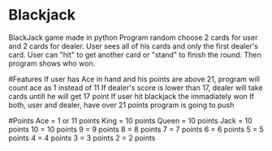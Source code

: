 # Blackjack
BlackJack game made in python
Program random choose 2 cards for user and 2 cards for dealer. User sees all of his cards and only the first dealer's card. User can "hit" to get another card or "stand" to finish the round. Then program shows who won.

#Features
If user has Ace in hand and his points are above 21, program will count ace as 1 instead of 11
If dealer's score is lower than 17, dealer will take cards untill he will get 17 point
If user hit blackjack the immadiately won
If both, user and dealer, have over 21 points program is going to push 

#Points
Ace = 1 or 11 points
King = 10 points
Queen = 10 points
Jack = 10 points 
10 = 10 points
9 = 9 points
8 = 8 points
7 = 7 points
6 = 6 points
5 = 5 points
4 = 4 points
3 = 3 points
2 = 2 points
